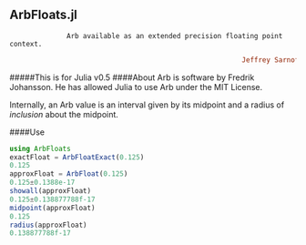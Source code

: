 ## ArbFloats.jl
```               Arb available as an extended precision floating point context.          ```
```ruby
                                                         Jeffrey Sarnoff © 2016˗May˗26  New_York
```
#####This is for Julia v0.5
####About
Arb is software by Fredrik Johansson.  He has allowed Julia to use Arb under the MIT License.  

Internally, an Arb value is an interval given by its midpoint and a radius of _inclusion_ about the midpoint.

####Use
```julia
using ArbFloats
exactFloat = ArbFloatExact(0.125)
0.125
approxFloat = ArbFloat(0.125)
0.125±0.1388e-17
showall(approxFloat)
0.125±0.138877788f-17
midpoint(approxFloat)
0.125
radius(approxFloat)
0.138877788f-17
```
